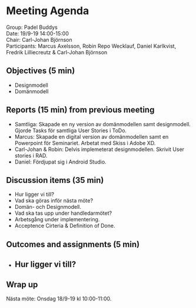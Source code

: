 # Meeting Agenda
Group: Padel Buddys  
Date: 19/9-19 14:00-15:00  
Chair: Carl-Johan Björnson  
Participants: Marcus Axelsson, Robin Repo Wecklauf, Daniel Karlkvist, Fredrik Lilliecreutz & Carl-Johan Björnson

## Objectives (5 min)
 - Designmodell
 - Domänmodell

## Reports (15 min) from previous meeting
- Samtliga: Skapade en ny version av domänmodellen samt designmodell. Gjorde Tasks för samtliga User Stories i ToDo.
- Marcus: Skapade en digital version av domänmodellen samt en Powerpoint för Seminariet. Arbetat med Skiss i Adobe XD.
- Carl-Johan & Robin: Delvis implemeterat designmodellen. Skrivit User stories i RAD.
- Daniel: Fördjupat sig i Android Studio. 

## Discussion items (35 min)
- Hur ligger vi till?
- Vad ska göras inför nästa möte?
- Domän- och Designmodell. 
- Vad ska tas upp under handledarmötet?
- Arbetsgång under implementering.
- Acceptence Cirteria & Definition of Done. 

## Outcomes and assignments (5 min)

- Hur ligger vi till?
  - 
  
## Wrap up
Nästa möte: Onsdag 18/9-19 kl 10:00-11:00.
